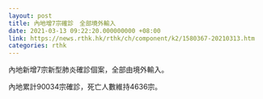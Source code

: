 ```yaml
---
layout: post
title: 內地增7宗確診　全部境外輸入
date: 2021-03-13 09:22:20.000000000 +08:00
link: https://news.rthk.hk/rthk/ch/component/k2/1580367-20210313.htm
categories: rthk
---
```


內地新增7宗新型肺炎確診個案，全部由境外輸入。

內地累計90034宗確診，死亡人數維持4636宗。
